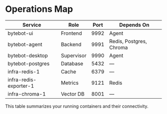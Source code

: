 # Operations Map

| Service | Role | Port | Depends On |
|----------|------|------|-------------|
| bytebot-ui | Frontend | 9992 | Agent |
| bytebot-agent | Backend | 9991 | Redis, Postgres, Chroma |
| bytebot-desktop | Supervisor | 9990 | Agent |
| bytebot-postgres | Database | 5432 | — |
| infra-redis-1 | Cache | 6379 | — |
| infra-redis-exporter-1 | Metrics | 9121 | Redis |
| infra-chroma-1 | Vector DB | 8001 | — |

This table summarizes your running containers and their connectivity.

